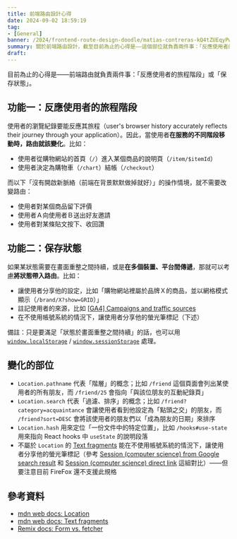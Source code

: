 ```yaml
---
title: 前端路由設計心得
date: 2024-09-02 18:59:19
tag:
- [General]
banner: /2024/frontend-route-design-doodle/matias-contreras-kQ4tZUEqyPw-unsplash.jpg
summary: 關於前端路由設計，截至目前為止的心得是——這個部位就負責兩件事：「反應使用者的旅程階段」或「保存狀態」。
draft: 
---
```


目前為止的心得是——前端路由就負責兩件事：「反應使用者的旅程階段」或「保存狀態」。

## 功能一：反應使用者的旅程階段

使用者的瀏覽紀錄要能反應其旅程（user's browser history accurately reflects their journey through your application）。因此，當使用者**在服務的不同階段移動時，路由就該變化**。比如：

- 使用者從購物網站的首頁（`/`）進入某個商品的說明頁（`/item/$itemId`）
- 使用者決定為購物車（`/chart`）結帳（`/checkout`）

而以下「沒有開啟新脈絡（前端在背景默默做掉就好）」的操作情境，就不需要改變路由：

- 使用者對某個商品留下評價
- 使用者Ａ向使用者Ｂ送出好友邀請
- 使用者對某條貼文按下、收回讚

## 功能二：保存狀態

如果某狀態需要在畫面重整之間持續，或是**在多個裝置、平台間傳遞**，那就可以考慮**將狀態帶入路由**。比如：

- 讓使用者分享他的設定，比如「購物網站裡屬於品牌Ｘ的商品，並以網格模式顯示（`/brand/X?show=GRID`）」
- 註記使用者的來源，比如 [[GA4] Campaigns and traffic sources](https://support.google.com/analytics/answer/11242841?hl=en#zippy=%2Cin-this-article)
- 在不使用帳號系統的情況下，讓使用者分享他的螢光筆標記（下述）

備註：只是要滿足「狀態於畫面重整之間持續」的話，也可以用 [`window.localStorage`](https://developer.mozilla.org/en-US/docs/Web/API/Window/localStorage) / [`window.sessionStorage`](https://developer.mozilla.org/en-US/docs/Web/API/Window/sessionStorage) 處理。

## 變化的部位

- `Location.pathname` 代表「階層」的概念；比如 `/friend` 這個頁面會列出某使用者的所有朋友，而 `/friend/25` 會指向「與該位朋友的互動紀錄頁」
- `Location.search` 代表「過濾、排序」的概念；比如 `/friend?category=acquaintance` 會讓使用者看到他設定為「點頭之交」的朋友，而 `/friend?sort=DESC` 會將該使用者的朋友們以「成為朋友的日期」來排序
- `Location.hash` 用來定位「一份文件中的特定位置」，比如 `/hooks#use-state` 用來指向 React hooks 中 `useState` 的說明段落
- 不屬於 `Location` 的 [Text fragments](https://developer.mozilla.org/en-US/docs/Web/URI/Fragment/Text_fragments) 能在不使用帳號系統的情況下，讓使用者分享他的螢光筆標記（參考 [Session (computer science) from Google search result](<https://en.wikipedia.org/wiki/Session_(computer_science)#:~:text=In%20computer%20science%20and%20networking,systems%2C%20or%20live%20active%20users>) 和 [Session (computer science) direct link](<https://en.wikipedia.org/wiki/Session_(computer_science)>) 這組對比）——但要注意目前 FireFox 還不支援此規格

## 參考資料

- [mdn web docs: Location](https://developer.mozilla.org/en-US/docs/Web/API/Location)
- [mdn web docs: Text fragments](https://developer.mozilla.org/en-US/docs/Web/URI/Fragment/Text_fragments)
- [Remix docs: Form vs. fetcher](https://remix.run/docs/en/main/discussion/form-vs-fetcher)
